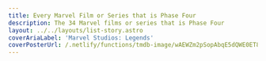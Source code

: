 ```yaml
---
title: Every Marvel Film or Series that is Phase Four
description: The 34 Marvel films or series that is Phase Four
layout: ../../layouts/list-story.astro
coverAriaLabel: 'Marvel Studios: Legends'
coverPosterUrl: /.netlify/functions/tmdb-image/wAEWZm2pSopAbqE5dQWE0ET8aR5.webp?transparent=0
---
```


